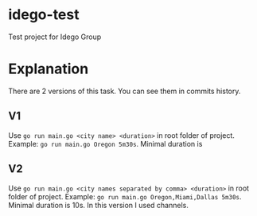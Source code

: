 # idego-test
Test project for Idego Group

# Explanation
There are 2 versions of this task. You can see them in commits history.

## V1
Use `go run main.go <city name> <duration>` in root folder of project.
Example: `go run main.go Oregon 5m30s`. Minimal duration is

## V2
Use `go run main.go <city names separated by comma> <duration>` in root folder of project.
Example: `go run main.go Oregon,Miami,Dallas 5m30s`. Minimal duration is 10s.
In this version I used channels.
